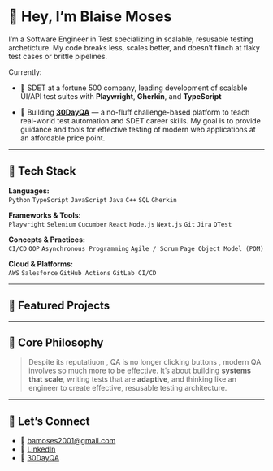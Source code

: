 # 👋 Hey, I’m Blaise Moses

I’m a Software Engineer in Test specializing in scalable, resusable testing archeticture.  My code breaks less, scales better, and doesn’t flinch at flaky test cases or brittle pipelines.

Currently:
- 🏦 SDET at a fortune 500 company, leading development of scalable UI/API test suites with **Playwright**, **Gherkin**, and **TypeScript**

- 🚀 Building **[30DayQA]([https://30daysdet.dev/])** — a no-fluff challenge-based platform to teach real-world test automation and SDET career skills. My goal is to provide guidance and tools for effective testing of modern web applications at an affordable price point. 

---

## 🧰 Tech Stack

**Languages:**  
`Python` `TypeScript` `JavaScript` `Java` `C++` `SQL` `Gherkin`

**Frameworks & Tools:**  
`Playwright` `Selenium` `Cucumber` `React` `Node.js` `Next.js` `Git` `Jira` `QTest`

**Concepts & Practices:**  
`CI/CD` `OOP` `Asynchronous Programming` `Agile / Scrum` `Page Object Model (POM)`

**Cloud & Platforms:**  
`AWS` `Salesforce` `GitHub Actions` `GitLab CI/CD`

---

## 📂 Featured Projects


---

## 💭 Core Philosophy

> Despite its reputatiuon , QA is no longer clicking buttons , modern QA involves so much more to be effective. 
> It’s about building **systems that scale**, writing tests that are **adaptive**, and thinking like an engineer to create effective, resusable testing architecture.

---

## 🔗 Let’s Connect

- 📧 [bamoses2001@gmail.com](mailto:bamoses2001@gmail.com)
- 💼 [LinkedIn](https://www.linkedin.com/in/blaise-moses)
- 🚀 [30DayQA](https://30daysdet.dev/)
